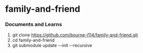 # family-and-friend

### Documents and Learns

1. git clone https://github.com/bourne-j114/family-and-friend.git
2. cd family-and-friend
3. git submodule update --init --recursive